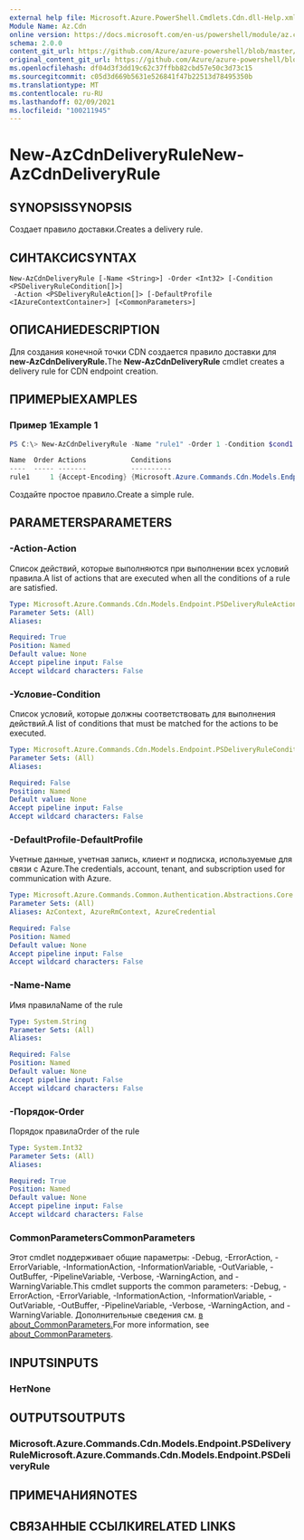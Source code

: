 ```yaml
---
external help file: Microsoft.Azure.PowerShell.Cmdlets.Cdn.dll-Help.xml
Module Name: Az.Cdn
online version: https://docs.microsoft.com/en-us/powershell/module/az.cdn/new-azcdndeliveryrule
schema: 2.0.0
content_git_url: https://github.com/Azure/azure-powershell/blob/master/src/Cdn/Cdn/help/New-AzCdnDeliveryRule.md
original_content_git_url: https://github.com/Azure/azure-powershell/blob/master/src/Cdn/Cdn/help/New-AzCdnDeliveryRule.md
ms.openlocfilehash: df04d3f3dd19c62c37ffbb82cbd57e50c3d73c15
ms.sourcegitcommit: c05d3d669b5631e526841f47b22513d78495350b
ms.translationtype: MT
ms.contentlocale: ru-RU
ms.lasthandoff: 02/09/2021
ms.locfileid: "100211945"
---
```

# <span data-ttu-id="87d59-101">New-AzCdnDeliveryRule</span><span class="sxs-lookup"><span data-stu-id="87d59-101">New-AzCdnDeliveryRule</span></span>

## <span data-ttu-id="87d59-102">SYNOPSIS</span><span class="sxs-lookup"><span data-stu-id="87d59-102">SYNOPSIS</span></span>
<span data-ttu-id="87d59-103">Создает правило доставки.</span><span class="sxs-lookup"><span data-stu-id="87d59-103">Creates a delivery rule.</span></span>

## <span data-ttu-id="87d59-104">СИНТАКСИС</span><span class="sxs-lookup"><span data-stu-id="87d59-104">SYNTAX</span></span>

```
New-AzCdnDeliveryRule [-Name <String>] -Order <Int32> [-Condition <PSDeliveryRuleCondition[]>]
 -Action <PSDeliveryRuleAction[]> [-DefaultProfile <IAzureContextContainer>] [<CommonParameters>]
```

## <span data-ttu-id="87d59-105">ОПИСАНИЕ</span><span class="sxs-lookup"><span data-stu-id="87d59-105">DESCRIPTION</span></span>
<span data-ttu-id="87d59-106">Для создания конечной точки CDN создается правило доставки для **new-AzCdnDeliveryRule.**</span><span class="sxs-lookup"><span data-stu-id="87d59-106">The **New-AzCdnDeliveryRule** cmdlet creates a delivery rule for CDN endpoint creation.</span></span>

## <span data-ttu-id="87d59-107">ПРИМЕРЫ</span><span class="sxs-lookup"><span data-stu-id="87d59-107">EXAMPLES</span></span>

### <span data-ttu-id="87d59-108">Пример 1</span><span class="sxs-lookup"><span data-stu-id="87d59-108">Example 1</span></span>
```powershell
PS C:\> New-AzCdnDeliveryRule -Name "rule1" -Order 1 -Condition $cond1 -Action $action1

Name  Order Actions           Conditions
----  ----- -------           ----------
rule1     1 {Accept-Encoding} {Microsoft.Azure.Commands.Cdn.Models.Endpoint.PSDeliveryRuleCondition}
```

<span data-ttu-id="87d59-109">Создайте простое правило.</span><span class="sxs-lookup"><span data-stu-id="87d59-109">Create a simple rule.</span></span>

## <span data-ttu-id="87d59-110">PARAMETERS</span><span class="sxs-lookup"><span data-stu-id="87d59-110">PARAMETERS</span></span>

### <span data-ttu-id="87d59-111">-Action</span><span class="sxs-lookup"><span data-stu-id="87d59-111">-Action</span></span>
<span data-ttu-id="87d59-112">Список действий, которые выполняются при выполнении всех условий правила.</span><span class="sxs-lookup"><span data-stu-id="87d59-112">A list of actions that are executed when all the conditions of a rule are satisfied.</span></span>

```yaml
Type: Microsoft.Azure.Commands.Cdn.Models.Endpoint.PSDeliveryRuleAction[]
Parameter Sets: (All)
Aliases:

Required: True
Position: Named
Default value: None
Accept pipeline input: False
Accept wildcard characters: False
```

### <span data-ttu-id="87d59-113">-Условие</span><span class="sxs-lookup"><span data-stu-id="87d59-113">-Condition</span></span>
<span data-ttu-id="87d59-114">Список условий, которые должны соответствовать для выполнения действий.</span><span class="sxs-lookup"><span data-stu-id="87d59-114">A list of conditions that must be matched for the actions to be executed.</span></span>

```yaml
Type: Microsoft.Azure.Commands.Cdn.Models.Endpoint.PSDeliveryRuleCondition[]
Parameter Sets: (All)
Aliases:

Required: False
Position: Named
Default value: None
Accept pipeline input: False
Accept wildcard characters: False
```

### <span data-ttu-id="87d59-115">-DefaultProfile</span><span class="sxs-lookup"><span data-stu-id="87d59-115">-DefaultProfile</span></span>
<span data-ttu-id="87d59-116">Учетные данные, учетная запись, клиент и подписка, используемые для связи с Azure.</span><span class="sxs-lookup"><span data-stu-id="87d59-116">The credentials, account, tenant, and subscription used for communication with Azure.</span></span>

```yaml
Type: Microsoft.Azure.Commands.Common.Authentication.Abstractions.Core.IAzureContextContainer
Parameter Sets: (All)
Aliases: AzContext, AzureRmContext, AzureCredential

Required: False
Position: Named
Default value: None
Accept pipeline input: False
Accept wildcard characters: False
```

### <span data-ttu-id="87d59-117">-Name</span><span class="sxs-lookup"><span data-stu-id="87d59-117">-Name</span></span>
<span data-ttu-id="87d59-118">Имя правила</span><span class="sxs-lookup"><span data-stu-id="87d59-118">Name of the rule</span></span>

```yaml
Type: System.String
Parameter Sets: (All)
Aliases:

Required: False
Position: Named
Default value: None
Accept pipeline input: False
Accept wildcard characters: False
```

### <span data-ttu-id="87d59-119">-Порядок</span><span class="sxs-lookup"><span data-stu-id="87d59-119">-Order</span></span>
<span data-ttu-id="87d59-120">Порядок правила</span><span class="sxs-lookup"><span data-stu-id="87d59-120">Order of the rule</span></span>

```yaml
Type: System.Int32
Parameter Sets: (All)
Aliases:

Required: True
Position: Named
Default value: None
Accept pipeline input: False
Accept wildcard characters: False
```

### <span data-ttu-id="87d59-121">CommonParameters</span><span class="sxs-lookup"><span data-stu-id="87d59-121">CommonParameters</span></span>
<span data-ttu-id="87d59-122">Этот cmdlet поддерживает общие параметры: -Debug, -ErrorAction, -ErrorVariable, -InformationAction, -InformationVariable, -OutVariable, -OutBuffer, -PipelineVariable, -Verbose, -WarningAction, and -WarningVariable.</span><span class="sxs-lookup"><span data-stu-id="87d59-122">This cmdlet supports the common parameters: -Debug, -ErrorAction, -ErrorVariable, -InformationAction, -InformationVariable, -OutVariable, -OutBuffer, -PipelineVariable, -Verbose, -WarningAction, and -WarningVariable.</span></span> <span data-ttu-id="87d59-123">Дополнительные сведения см. [в about_CommonParameters.](http://go.microsoft.com/fwlink/?LinkID=113216)</span><span class="sxs-lookup"><span data-stu-id="87d59-123">For more information, see [about_CommonParameters](http://go.microsoft.com/fwlink/?LinkID=113216).</span></span>

## <span data-ttu-id="87d59-124">INPUTS</span><span class="sxs-lookup"><span data-stu-id="87d59-124">INPUTS</span></span>

### <span data-ttu-id="87d59-125">Нет</span><span class="sxs-lookup"><span data-stu-id="87d59-125">None</span></span>

## <span data-ttu-id="87d59-126">OUTPUTS</span><span class="sxs-lookup"><span data-stu-id="87d59-126">OUTPUTS</span></span>

### <span data-ttu-id="87d59-127">Microsoft.Azure.Commands.Cdn.Models.Endpoint.PSDeliveryRule</span><span class="sxs-lookup"><span data-stu-id="87d59-127">Microsoft.Azure.Commands.Cdn.Models.Endpoint.PSDeliveryRule</span></span>

## <span data-ttu-id="87d59-128">ПРИМЕЧАНИЯ</span><span class="sxs-lookup"><span data-stu-id="87d59-128">NOTES</span></span>

## <span data-ttu-id="87d59-129">СВЯЗАННЫЕ ССЫЛКИ</span><span class="sxs-lookup"><span data-stu-id="87d59-129">RELATED LINKS</span></span>
